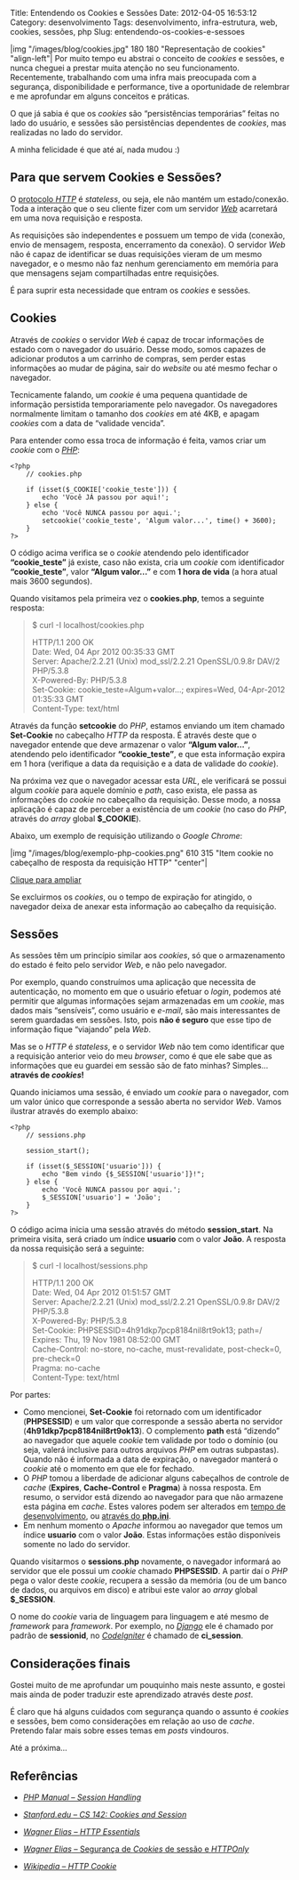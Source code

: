 Title: Entendendo os Cookies e Sessões
Date: 2012-04-05 16:53:12
Category: desenvolvimento
Tags: desenvolvimento, infra-estrutura, web, cookies, sessões, php
Slug: entendendo-os-cookies-e-sessoes


|img "/images/blog/cookies.jpg" 180 180 "Representação de cookies" "align-left"|
Por muito tempo eu abstrai o conceito de
*cookies* e sessões, e nunca cheguei a prestar muita atenção no seu
funcionamento. Recentemente, trabalhando com uma infra mais preocupada
com a segurança, disponibilidade e performance, tive a oportunidade de
relembrar e me aprofundar em alguns conceitos e práticas.

O que já sabia é que os *cookies* são “persistências temporárias” feitas
no lado do usuário, e sessões são persistências dependentes de
*cookies*, mas realizadas no lado do servidor.

<!-- PELICAN_END_SUMMARY -->

A minha felicidade é que até aí, nada mudou :)


Para que servem Cookies e Sessões?
----------------------------------

O [protocolo *HTTP*][] é *stateless*, ou seja, ele não mantém um
estado/conexão. Toda a interação que o seu cliente fizer com um servidor
[*Web*][] acarretará em uma nova requisição e resposta.

As requisições são independentes e possuem um tempo de vida (conexão,
envio de mensagem, resposta, encerramento da conexão). O servidor *Web*
não é capaz de identificar se duas requisições vieram de um mesmo
navegador, e o mesmo não faz nenhum gerenciamento em memória para que
mensagens sejam compartilhadas entre requisições.

É para suprir esta necessidade que entram os *cookies* e sessões.


Cookies
-------

Através de *cookies* o servidor *Web* é capaz de trocar informações de
estado com o navegador do usuário. Desse modo, somos capazes de
adicionar produtos a um carrinho de compras, sem perder estas
informações ao mudar de página, sair do *website* ou até mesmo fechar o
navegador.

Tecnicamente falando, um *cookie* é uma pequena quantidade de informação
persistida temporariamente pelo navegador. Os navegadores normalmente
limitam o tamanho dos *cookies* em até 4KB, e apagam *cookies* com a
data de “validade vencida”.

Para entender como essa troca de informação é feita, vamos criar um
*cookie* com o [*PHP*][]:

    <?php
        // cookies.php
        
        if (isset($_COOKIE['cookie_teste'])) {
            echo 'Você JÁ passou por aqui!';
        } else {
            echo 'Você NUNCA passou por aqui.';
            setcookie('cookie_teste', 'Algum valor...', time() + 3600);
        }
    ?>

O código acima verifica se o *cookie* atendendo pelo identificador
**“cookie\_teste”** já existe, caso não exista, cria um *cookie* com
identificador **“cookie\_teste”**, valor **“Algum valor...”** e com **1
hora de vida** (a hora atual mais 3600 segundos).

Quando visitamos pela primeira vez o **cookies.php**, temos a seguinte
resposta:

> $ curl -I localhost/cookies.php<br>
>
> HTTP/1.1 200 OK<br>
> Date: Wed, 04 Apr 2012 00:35:33 GMT<br>
> Server: Apache/2.2.21 (Unix) mod_ssl/2.2.21 OpenSSL/0.9.8r DAV/2 PHP/5.3.8<br>
> X-Powered-By: PHP/5.3.8<br>
> Set-Cookie: cookie_teste=Algum+valor...; expires=Wed, 04-Apr-2012 01:35:33 GMT<br>
> Content-Type: text/html

Através da função **setcookie** do *PHP*, estamos enviando um item
chamado **Set-Cookie** no cabeçalho *HTTP* da resposta. É através deste
que o navegador entende que deve armazenar o valor **“Algum valor…”**,
atendendo pelo identificador **“cookie\_teste”**, e que esta informação
expira em 1 hora (verifique a data da requisição e a data de validade do
*cookie*).

Na próxima vez que o navegador acessar esta *URL*, ele verificará se
possui algum *cookie* para aquele domínio e *path*, caso exista, ele
passa as informações do *cookie* no cabeçalho da requisição. Desse modo,
a nossa aplicação é capaz de perceber a existência de um *cookie* (no
caso do *PHP*, através do *array* global **$\_COOKIE**).

Abaixo, um exemplo de requisição utilizando o *Google Chrome*:

|img "/images/blog/exemplo-php-cookies.png" 610 315 "Item cookie no cabeçalho de resposta da requisição HTTP" "center"|

[Clique para ampliar]({filename}/images/blog/exemplo-php-cookies.png)

Se excluirmos os *cookies*, ou o tempo de expiração for atingido, o
navegador deixa de anexar esta informação ao cabeçalho da requisição.


Sessões
-------

As sessões têm um princípio similar aos *cookies*, só que o
armazenamento do estado é feito pelo servidor *Web*, e não pelo
navegador.

Por exemplo, quando construímos uma aplicação que necessita de
autenticação, no momento em que o usuário efetuar o *login*, podemos até
permitir que algumas informações sejam armazenadas em um *cookie*, mas
dados mais “sensíveis”, como usuário e *e-mail*, são mais interessantes
de serem guardadas em sessões. Isto, pois **não é seguro** que esse tipo
de informação fique “viajando” pela *Web*.

Mas se o *HTTP* é *stateless*, e o servidor *Web* não tem como
identificar que a requisição anterior veio do meu *browser*, como é que
ele sabe que as informações que eu guardei em sessão são de fato minhas?
Simples… **através de *cookies*!**

Quando iniciamos uma sessão, é enviado um *cookie* para o navegador, com
um valor único que corresponde a sessão aberta no servidor *Web*. Vamos
ilustrar através do exemplo abaixo:

    <?php
        // sessions.php

        session_start();
        
        if (isset($_SESSION['usuario'])) {
            echo "Bem vindo {$_SESSION['usuario']}!";
        } else {
            echo 'Você NUNCA passou por aqui.';
            $_SESSION['usuario'] = 'João';
        }
    ?>

O código acima inicia uma sessão através do método **session\_start**.
Na primeira visita, será criado um índice **usuario** com o valor
**João**. A resposta da nossa requisição será a seguinte:

> $ curl -I localhost/sessions.php<br>
>
> HTTP/1.1 200 OK<br>
> Date: Wed, 04 Apr 2012 01:51:57 GMT<br>
> Server: Apache/2.2.21 (Unix) mod_ssl/2.2.21 OpenSSL/0.9.8r DAV/2 PHP/5.3.8<br>
> X-Powered-By: PHP/5.3.8<br>
> Set-Cookie: PHPSESSID=4h91dkp7pcp8184nil8rt9ok13; path=/<br>
> Expires: Thu, 19 Nov 1981 08:52:00 GMT<br>
> Cache-Control: no-store, no-cache, must-revalidate, post-check=0, pre-check=0<br>
> Pragma: no-cache<br>
> Content-Type: text/html<br>

Por partes:

* Como mencionei, **Set-Cookie** foi retornado com um identificador
  (**PHPSESSID**) e um valor que corresponde a sessão aberta no
  servidor (**4h91dkp7pcp8184nil8rt9ok13**). O complemento **path**
  está “dizendo” ao navegador que aquele *cookie* tem validade por
  todo o domínio (ou seja, valerá inclusive para outros arquivos *PHP*
  em outras subpastas). Quando não é informada a data de expiração, o
  navegador manterá o *cookie* até o momento em que ele for fechado.
* O *PHP* tomou a liberdade de adicionar alguns cabeçalhos de controle
  de *cache* (**Expires**, **Cache-Control** e **Pragma**) à nossa
  resposta. Em resumo, o servidor está dizendo ao navegador para que
  não armazene esta página em *cache*. Estes valores podem ser
  alterados em [tempo de desenvolvimento][], ou [através do **php.ini**][].
* Em nenhum momento o *Apache* informou ao navegador que temos um
  índice **usuario** com o valor **João**. Estas informações estão
  disponíveis somente no lado do servidor.

Quando visitarmos o **sessions.php** novamente, o navegador informará ao
servidor que ele possui um *cookie* chamado **PHPSESSID**. A partir daí
o *PHP* pega o valor deste *cookie*, recupera a sessão da memória (ou de
um banco de dados, ou arquivos em disco) e atribui este valor ao *array*
global **$\_SESSION**.

O nome do *cookie* varia de linguagem para linguagem e até mesmo de
*framework* para *framework*. Por exemplo, no [*Django*][] ele é chamado
por padrão de **sessionid**, no [*CodeIgniter*][] é chamado de
**ci\_session**.


Considerações finais
--------------------

Gostei muito de me aprofundar um pouquinho mais neste assunto, e gostei
mais ainda de poder traduzir este aprendizado através deste *post*.

É claro que há alguns cuidados com segurança quando o assunto é
*cookies* e sessões, bem como considerações em relação ao uso de
*cache*. Pretendo falar mais sobre esses temas em *posts* vindouros.

Até a próxima…


Referências
-----------

* [*PHP Manual – Session Handling*][]
* [*Stanford.edu – CS 142: Cookies and Session*][]
* [*Wagner Elias* – *HTTP Essentials*][]
* [*Wagner Elias* – Segurança de *Cookies* de sessão e *HTTPOnly*][]
* [*Wikipedia – HTTP Cookie*][]


  [protocolo *HTTP*]: http://wagnerelias.com/2009/02/06/http-essentials/
    "Conheça mais sobre o protocolo HTTP"
  [*Web*]: {tag}web
    "Leia mais sobre Web"
  [*PHP*]: {tag}php
    "Leia mais sobre PHP"
  [tempo de desenvolvimento]: http://www.php.net/manual/en/ref.session.php
    "PHP: Session functions"
  [através do **php.ini**]: http://www.php.net/manual/en/session.configuration.php
    "PHP: Runtime configuration"
  [*Django*]: {tag}django
    "Leia mais sobre Django"
  [*CodeIgniter*]: {tag}codeigniter
    "Leia mais sobre CodeIgniter"
  [*PHP Manual – Session Handling*]: http://www.php.net/manual/en/book.session.php
    "Confira a documentação oficial do PHP que fala sobre Sessões"
  [*Stanford.edu – CS 142: Cookies and Session*]: http://www.stanford.edu/~ouster/cgi-bin/cs142-fall10/lecture.php?topic=cookie
    "Material resumido, mas muito bom, sobre sessões e Cookies"
  [*Wagner Elias* – *HTTP Essentials*]: http://wagnerelias.com/2009/02/06/http-essentials/
    "Wagner nos apresenta de forma objetiva o funcionamento do protocolo HTTP"
  [*Wagner Elias* – Segurança de *Cookies* de sessão e *HTTPOnly*]: http://wagnerelias.com/2009/04/21/seguranca-de-cookies-de-sessao-e-httponly/
    "Entenda as falhas de segurança apresentadas com o uso de sessões e cookies"
  [*Wikipedia – HTTP Cookie*]: http://en.wikipedia.org/wiki/HTTP_cookie
    "Leia este bom artigo em inglês sobre Cookies"

